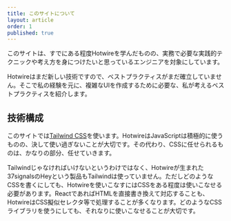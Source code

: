 ```yaml
---
title: このサイトについて
layout: article
order: 1
published: true
---
```


このサイトは、すでにある程度Hotwireを学んだものの、実務で必要な実践的テクニックや考え方を身につけたいと思っているエンジニアを対象にしています。

Hotwireはまだ新しい技術ですので、ベストプラクティスがまだ確立していません。そこで私の経験を元に、複雑なUIを作成するために必要な、私が考えるベストプラクティスを紹介します。

## 技術構成

このサイトでは[Tailwind CSS](https://tailwindcss.com)を使います。HotwireはJavaScriptは積極的に使うものの、決して使い過ぎないことが大切です。その代わり、CSSに任せられるものは、かなりの部分、任せていきます。

Tailwindじゃなければいけないというわけではなく、Hotwireが生まれた37signalsのHeyという製品もTailwindは使っていません。ただしどのようなCSSを書くにしても、Hotwireを使いこなすにはCSSをある程度は使いこなせる必要があります。ReactであればHTMLを直接書き換えて対応することも、HotwireはCSS擬似セレクタ等で処理することが多くなります。どのようなCSSライブラリを使うにしても、それなりに使いこなせることが大切です。
